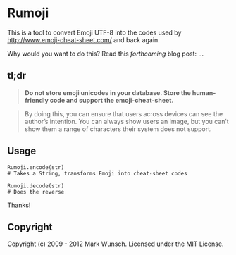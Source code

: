 # Rumoji

This is a tool to convert Emoji UTF-8 into the codes used by http://www.emoji-cheat-sheet.com/ and back again.

Why would you want to do this? Read this _forthcoming_ blog post: ...

## tl;dr

>**Do not store emoji unicodes in your database. Store the human-friendly code and support the emoji-cheat-sheet.**

>By doing this, you can ensure that users across devices can see the author’s intention. You can always show users an image, but you can’t show them a range of characters their system does not support.


## Usage

    Rumoji.encode(str)
    # Takes a String, transforms Emoji into cheat-sheet codes

    Rumoji.decode(str)
    # Does the reverse

Thanks!

## Copyright
Copyright (c) 2009 - 2012 Mark Wunsch. Licensed under the MIT License.

